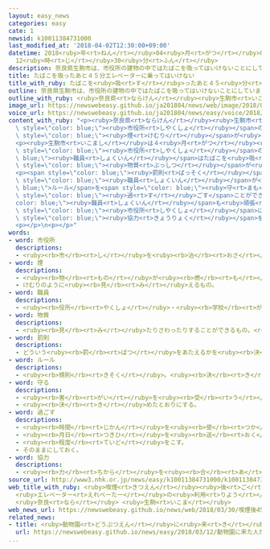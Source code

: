```yaml
---
layout: easy_news
categories: easy
cate: 1
newsid: k10011384731000
last_modified_at: '2018-04-02T12:30:00+09:00'
datetime: 2018<ruby>年<rt>ねん</rt></ruby>04<ruby>月<rt>がつ</rt></ruby>02<ruby>日<rt>にち</rt></ruby>
  12<ruby>時<rt>じ</rt></ruby>30<ruby>分<rt>ふん</rt></ruby>
description: 奈良県生駒市は、市役所の建物の中ではたばこを吸ってはいけないことにしています。
title: たばこを吸ったあと４５分エレベーターに乗ってはいけない
title_with_ruby: たばこを<ruby>吸<rt>す</rt></ruby>ったあと４５<ruby>分<rt>ふん</rt></ruby>エレベーターに<ruby>乗<rt>の</rt></ruby>ってはいけない
outline: 奈良県生駒市は、市役所の建物の中ではたばこを吸ってはいけないことにしています。
outline_with_ruby: <ruby>奈良県<rt>ならけん</rt></ruby><ruby>生駒市<rt>いこまし</rt></ruby>は、<ruby>市役所<rt>しやくしょ</rt></ruby>の<ruby>建物<rt>たてもの</rt></ruby>の<ruby>中<rt>なか</rt></ruby>ではたばこを<ruby>吸<rt>す</rt></ruby>ってはいけないことにしています。
image_url: https://newswebeasy.github.io/ja201804/news/web/image/2018/03/30/K10011384731_1803292259_1803300620_01_02.jpg
voice_url: https://newswebeasy.github.io/ja201804/news/easy/voice/2018/04/02/k10011384731000.mp4
content_with_ruby: "<p><ruby>奈良県<rt>ならけん</rt></ruby><ruby>生駒市<rt>いこまし</rt></ruby>は、<span\
  \ style=\"color: blue;\"><ruby>市役所<rt>しやくしょ</rt></ruby></span>の<ruby>建物<rt>たてもの</rt></ruby>の<ruby>中<rt>なか</rt></ruby>ではたばこを<ruby>吸<rt>す</rt></ruby>ってはいけないことにしています。ほかの<ruby>人<rt>ひと</rt></ruby>のたばこの<span\
  \ style=\"color: blue;\"><ruby>煙<rt>けむり</rt></ruby></span>が<ruby>原因<rt>げんいん</rt></ruby>で<ruby>病気<rt>びょうき</rt></ruby>になることもあるためです。</p>\n\
  <p><ruby>生駒市<rt>いこまし</rt></ruby>は４<ruby>月<rt>がつ</rt></ruby><ruby>１日<rt>ついたち</rt></ruby>から、<span\
  \ style=\"color: blue;\"><ruby>市役所<rt>しやくしょ</rt></ruby></span>の<span style=\"color:\
  \ blue;\"><ruby>職員<rt>しょくいん</rt></ruby></span>はたばこを<ruby>吸<rt>す</rt></ruby>ったあとの４５<ruby>分<rt>ふん</rt></ruby>は、エレベーターに<ruby>乗<rt>の</rt></ruby>ってはいけないことにしました。<ruby>産業医科大学<rt>さんぎょういかだいがく</rt></ruby>の<ruby>大和浩<rt>やまとひろし</rt></ruby><ruby>先生<rt>せんせい</rt></ruby>の<ruby>研究<rt>けんきゅう</rt></ruby>で、たばこを<ruby>吸<rt>す</rt></ruby>ったあとの４５<ruby>分<rt>ふん</rt></ruby>は、<ruby>体<rt>からだ</rt></ruby>から<ruby>悪<rt>わる</rt></ruby>い<span\
  \ style=\"color: blue;\"><ruby>物質<rt>ぶっしつ</rt></ruby></span>が<ruby>出<rt>で</rt></ruby>ているとわかったためです。</p>\n\
  <p><span style=\"color: blue;\"><ruby>罰則<rt>ばっそく</rt></ruby></span>はありませんが、<ruby>１人<rt>ひとり</rt></ruby><ruby>１人<rt>ひとり</rt></ruby>の<span\
  \ style=\"color: blue;\"><ruby>職員<rt>しょくいん</rt></ruby></span>が<span style=\"color:\
  \ blue;\">ルール</span>を<span style=\"color: blue;\"><ruby>守<rt>まも</rt></ruby>る</span><ruby>気持<rt>きも</rt></ruby>ちを<ruby>持<rt>も</rt></ruby>ってほしいと<ruby>生駒市<rt>いこまし</rt></ruby>は<ruby>言<rt>い</rt></ruby>っています。そして「たばこを<ruby>吸<rt>す</rt></ruby>う<ruby>人<rt>ひと</rt></ruby>も<ruby>吸<rt>す</rt></ruby>わない<ruby>人<rt>ひと</rt></ruby>も<ruby>気持<rt>きも</rt></ruby>ちよく<span\
  \ style=\"color: blue;\"><ruby>過<rt>す</rt></ruby>ごす</span>ことができるように、<span style=\"\
  color: blue;\"><ruby>職員<rt>しょくいん</rt></ruby></span>も<ruby>頑張<rt>がんば</rt></ruby>ります。<span\
  \ style=\"color: blue;\"><ruby>市役所<rt>しやくしょ</rt></ruby></span>に<ruby>来<rt>く</rt></ruby>る<ruby>皆<rt>みな</rt></ruby>さんにも<span\
  \ style=\"color: blue;\"><ruby>協力<rt>きょうりょく</rt></ruby></span>をお<ruby>願<rt>ねが</rt></ruby>いします」と<ruby>話<rt>はな</rt></ruby>しています。</p>\n\
  <p></p>\n<p></p>"
words:
- word: 市役所
  descriptions:
  - <ruby><rb>市</rb><rt>し</rt></ruby>を<ruby><rb>治</rb><rt>おさ</rt></ruby>める<ruby><rb>仕事</rb><rt>しごと</rt></ruby>をする<ruby><rb>役所</rb><rt>やくしょ</rt></ruby>。<ruby><rb>市庁</rb><rt>しちょう</rt></ruby>。
- word: 煙
  descriptions:
  - <ruby><rb>物</rb><rt>もの</rt></ruby>が<ruby><rb>燃</rb><rt>も</rt></ruby>えるときに<ruby><rb>出</rb><rt>で</rt></ruby>る<ruby><rb>気体</rb><rt>きたい</rt></ruby>。けむ。けぶり。
  - けむりのように<ruby><rb>見</rb><rt>み</rt></ruby>えるもの。
- word: 職員
  descriptions:
  - <ruby><rb>役所</rb><rt>やくしょ</rt></ruby>・<ruby><rb>学校</rb><rt>がっこう</rt></ruby>・<ruby><rb>団体</rb><rt>だんたい</rt></ruby>などに<ruby><rb>勤</rb><rt>つと</rt></ruby>めている<ruby><rb>人</rb><rt>ひと</rt></ruby>。
- word: 物質
  descriptions:
  - <ruby><rb>見</rb><rt>み</rt></ruby>たりさわったりすることができるもの。<ruby><rb>品物</rb><rt>しなもの</rt></ruby>。
- word: 罰則
  descriptions:
  - どういう<ruby><rb>罰</rb><rt>ばつ</rt></ruby>をあたえるかを<ruby><rb>決</rb><rt>き</rt></ruby>めた<ruby><rb>規則</rb><rt>きそく</rt></ruby>。
- word: ルール
  descriptions:
  - <ruby><rb>規則</rb><rt>きそく</rt></ruby>。<ruby><rb>決</rb><rt>き</rt></ruby>まり。
- word: 守る
  descriptions:
  - <ruby><rb>害</rb><rt>がい</rt></ruby>を<ruby><rb>受</rb><rt>う</rt></ruby>けないように、<ruby><rb>防</rb><rt>ふせ</rt></ruby>ぐ。
  - <ruby><rb>決</rb><rt>き</rt></ruby>めたとおりにする。
- word: 過ごす
  descriptions:
  - <ruby><rb>時間</rb><rt>じかん</rt></ruby>を<ruby><rb>使</rb><rt>つか</rt></ruby>う。
  - <ruby><rb>月日</rb><rt>つきひ</rt></ruby>を<ruby><rb>送</rb><rt>おく</rt></ruby>る。<ruby><rb>暮</rb><rt>く</rt></ruby>らす。
  - <ruby><rb>程度</rb><rt>ていど</rt></ruby>をこす。
  - そのままにしておく。
- word: 協力
  descriptions:
  - <ruby><rb>力</rb><rt>ちから</rt></ruby>を<ruby><rb>合</rb><rt>あ</rt></ruby>わせて、ものごとを<ruby><rb>行</rb><rt>おこな</rt></ruby>うこと。
source_url: http://www3.nhk.or.jp/news/easy/k10011384731000/k10011384731000.html
web_title_with_ruby: <ruby>喫煙<rt>きつえん</rt></ruby><ruby>後<rt>ご</rt></ruby>45<ruby>分間<rt>ふんかん</rt></ruby>
  <ruby>エレベーター<rt>えれべーたー</rt></ruby>の<ruby>利用<rt>りよう</rt></ruby><ruby>禁止<rt>きんし</rt></ruby>
  <ruby>奈良<rt>なら</rt></ruby> <ruby>生駒<rt>いこま</rt></ruby>
web_news_url: https://newswebeasy.github.io/news/web/2018/03/30/喫煙後45分間-エレベーターの利用禁止-奈良-生駒
related_news:
- title: <ruby>動物園<rt>どうぶつえん</rt></ruby>に<ruby>来<rt>き</rt></ruby>た<ruby>人<rt>ひと</rt></ruby>がたばこを<ruby>投<rt>な</rt></ruby>げてオランウータンが<ruby>吸<rt>す</rt></ruby>う
  url: https://newswebeasy.github.io/news/easy/2018/03/12/動物園に来た人がたばこを投げてオランウータンが吸う
...
```

